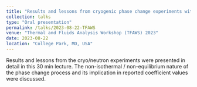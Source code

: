 ```yaml
---
title: "Results and lessons from cryogenic phase change experiments with LH2 and LCH4 "
collection: talks
type: "Oral presentation"
permalink: /talks/2023-08-22-TFAWS
venue: "Thermal and Fluids Analysis Workshop (TFAWS) 2023"
date: 2023-08-22
location: "College Park, MD, USA"
---
```


Results and lessons from the cryo/neutron experiments were presented in detail in this 30 min lecture. The non-isothermal / non-equilibrium nature of the phase change process and its implication in reported coefficient values were discussed.
